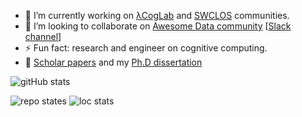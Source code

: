 - 🔭 I’m currently working on [λCogLab](https://github.com/lambdacogito) and [SWCLOS](https://github.com/SWCLOS) communities.
- 👯 I’m looking to collaborate on [Awesome Data community](https://github.com/awesomedata) [[Slack channel](https://awesomedataworld.slack.com)]
- ⚡ Fun fact: research and engineer on cognitive computing.
- 📓 [Scholar papers](https://scholar.google.com/citations?user=9GzdwPEAAAAJ) and my [Ph.D dissertation](https://github.com/caesar0301/phd-dissertation)

![gitHub stats](https://github-readme-stats.vercel.app/api?username=caesar0301&show_icons=true&theme=transparent)

![repo states](https://api.githubtrends.io/user/svg/caesar0301/repos?time_range=one_year&group=other&theme=bright_lights)
![loc stats](https://api.githubtrends.io/user/svg/caesar0301/langs?time_range=one_year&loc_metric=changed&compact=True&theme=bright_lights)
